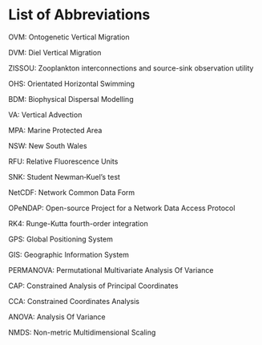 List of Abbreviations
=====================

OVM: Ontogenetic Vertical Migration

DVM: Diel Vertical Migration

ZISSOU: Zooplankton interconnections and source-sink observation utility

OHS: Orientated Horizontal Swimming

BDM: Biophysical Dispersal Modelling

VA: Vertical Advection

MPA: Marine Protected Area

NSW: New South Wales

RFU: Relative Fluorescence Units

SNK: Student Newman‐Kuel’s test

NetCDF: Network Common Data Form

OPeNDAP: Open-source Project for a Network Data Access Protocol

RK4: Runge-Kutta fourth-order integration

GPS: Global Positioning System

GIS: Geographic Information System

PERMANOVA: Permutational Multivariate Analysis Of Variance

CAP: Constrained Analysis of Principal Coordinates

CCA: Constrained Coordinates Analysis

ANOVA: Analysis Of Variance

NMDS: Non-metric Multidimensional Scaling
